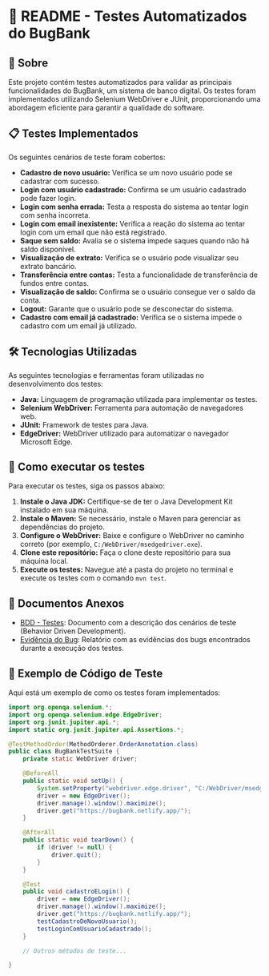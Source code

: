 # 📄 README - Testes Automatizados do BugBank

## 📌 Sobre
Este projeto contém testes automatizados para validar as principais funcionalidades do BugBank, um sistema de banco digital. Os testes foram implementados utilizando Selenium WebDriver e JUnit, proporcionando uma abordagem eficiente para garantir a qualidade do software.

## 📋 Testes Implementados
Os seguintes cenários de teste foram cobertos:
- **Cadastro de novo usuário:** Verifica se um novo usuário pode se cadastrar com sucesso.
- **Login com usuário cadastrado:** Confirma se um usuário cadastrado pode fazer login.
- **Login com senha errada:** Testa a resposta do sistema ao tentar login com senha incorreta.
- **Login com email inexistente:** Verifica a reação do sistema ao tentar login com um email que não está registrado.
- **Saque sem saldo:** Avalia se o sistema impede saques quando não há saldo disponível.
- **Visualização de extrato:** Verifica se o usuário pode visualizar seu extrato bancário.
- **Transferência entre contas:** Testa a funcionalidade de transferência de fundos entre contas.
- **Visualização de saldo:** Confirma se o usuário consegue ver o saldo da conta.
- **Logout:** Garante que o usuário pode se desconectar do sistema.
- **Cadastro com email já cadastrado:** Verifica se o sistema impede o cadastro com um email já utilizado.

## 🛠 Tecnologias Utilizadas
As seguintes tecnologias e ferramentas foram utilizadas no desenvolvimento dos testes:
- **Java:** Linguagem de programação utilizada para implementar os testes.
- **Selenium WebDriver:** Ferramenta para automação de navegadores web.
- **JUnit:** Framework de testes para Java.
- **EdgeDriver:** WebDriver utilizado para automatizar o navegador Microsoft Edge.

## 🚀 Como executar os testes
Para executar os testes, siga os passos abaixo:
1. **Instale o Java JDK:** Certifique-se de ter o Java Development Kit instalado em sua máquina.
2. **Instale o Maven:** Se necessário, instale o Maven para gerenciar as dependências do projeto.
3. **Configure o WebDriver:** Baixe e configure o WebDriver no caminho correto (por exemplo, `C:/WebDriver/msedgedriver.exe`).
4. **Clone este repositório:** Faça o clone deste repositório para sua máquina local.
5. **Execute os testes:** Navegue até a pasta do projeto no terminal e execute os testes com o comando `mvn test`.

## 📂 Documentos Anexos
- [BDD - Testes](BUG-BANK/blob/main/📌%20BDD.pdf): Documento com a descrição dos cenários de teste (Behavior Driven Development).
- [Evidência do Bug](path/to/evidencia_do_bug.doc): Relatório com as evidências dos bugs encontrados durante a execução dos testes.

## 📝 Exemplo de Código de Teste

Aqui está um exemplo de como os testes foram implementados:

```java
import org.openqa.selenium.*;
import org.openqa.selenium.edge.EdgeDriver;
import org.junit.jupiter.api.*;
import static org.junit.jupiter.api.Assertions.*;

@TestMethodOrder(MethodOrderer.OrderAnnotation.class)
public class BugBankTestSuite {
    private static WebDriver driver;

    @BeforeAll
    public static void setUp() {
        System.setProperty("webdriver.edge.driver", "C:/WebDriver/msedgedriver.exe");
        driver = new EdgeDriver();
        driver.manage().window().maximize();
        driver.get("https://bugbank.netlify.app/");
    }

    @AfterAll
    public static void tearDown() {
        if (driver != null) {
            driver.quit();
        }
    }

    @Test
    public void cadastroELogin() {
        driver = new EdgeDriver();
        driver.manage().window().maximize();
        driver.get("https://bugbank.netlify.app/");
        testCadastroDeNovoUsuario();
        testLoginComUsuarioCadastrado();
    }

    // Outros métodos de teste...

}
